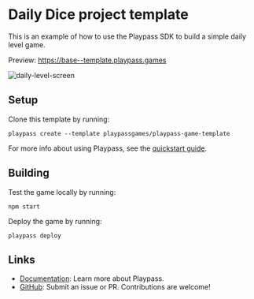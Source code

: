 # Daily Dice project template

This is an example of how to use the Playpass SDK to build a simple daily level game.

Preview: https://base--template.playpass.games

![daily-level-screen](https://user-images.githubusercontent.com/82400122/168182863-54c20707-fcee-48f2-8e8a-fe68d1636de3.png)

## Setup

Clone this template by running:

```shell
playpass create --template playpassgames/playpass-game-template
```

For more info about using Playpass, see the [quickstart guide](https://docs.playpass.games/).

## Building

Test the game locally by running:

```shell
npm start
```

Deploy the game by running:

```shell
playpass deploy
```

## Links

- [Documentation](https://docs.playpass.games/): Learn more about Playpass.
- [GitHub](https://github.com/playpassgames/playpass): Submit an issue or PR. Contributions are welcome!
